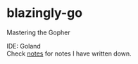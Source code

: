 # blazingly-go
Mastering the Gopher

IDE: Goland \
Check [notes](https://github.com/andrearcaina/blazingly-go/tree/main/notes) for notes I have written down.
